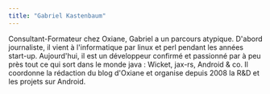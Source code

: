 ```yaml
---
title: "Gabriel Kastenbaum"
---
```


Consultant-Formateur chez Oxiane, Gabriel a un parcours atypique.
D'abord journaliste, il vient à l'informatique par linux et perl pendant
les années start-up. Aujourd'hui, il est un développeur confirmé et
passionné par à peu près tout ce qui sort dans le monde java : Wicket,
jax-rs, Android & co. Il coordonne la rédaction du blog d'Oxiane et
organise depuis 2008 la R&D et les projets sur Android.  
  